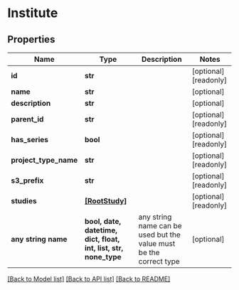# Institute


## Properties
Name | Type | Description | Notes
------------ | ------------- | ------------- | -------------
**id** | **str** |  | [optional] [readonly] 
**name** | **str** |  | [optional] 
**description** | **str** |  | [optional] 
**parent_id** | **str** |  | [optional] [readonly] 
**has_series** | **bool** |  | [optional] [readonly] 
**project_type_name** | **str** |  | [optional] [readonly] 
**s3_prefix** | **str** |  | [optional] [readonly] 
**studies** | [**[RootStudy]**](RootStudy.md) |  | [optional] [readonly] 
**any string name** | **bool, date, datetime, dict, float, int, list, str, none_type** | any string name can be used but the value must be the correct type | [optional]

[[Back to Model list]](../README.md#documentation-for-models) [[Back to API list]](../README.md#documentation-for-api-endpoints) [[Back to README]](../README.md)


